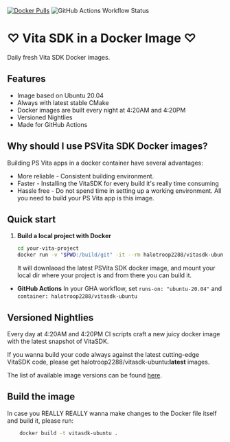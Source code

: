 [![Docker Pulls](https://img.shields.io/docker/pulls/halotroop2288/vitasdk-ubuntu.svg)](https://hub.docker.com/r/halotroop2288/vitasdk-ubuntu)
![GitHub Actions Workflow Status](https://img.shields.io/github/actions/workflow/status/halotroop2288/vitasdk-ubuntu/docker-publish.yml)



# ♡ Vita SDK in a Docker Image ♡

Daily fresh Vita SDK Docker images.

## Features

* Image based on Ubuntu 20.04
* Always with latest stable CMake
* Docker images are built every night at 4:20AM and 4:20PM
* Versioned Nightlies
* Made for GitHub Actions

## Why should I use PSVita SDK Docker images?

Building PS Vita apps in a docker container have several advantages:

 - More reliable - Consistent building environment.
 - Faster - Installing the VitaSDK for every build it's really time consuming
 - Hassle free - Do not spend time in setting up a working environment. All you need to build your PS Vita app is this image.
 
Quick start
---------------
1. **Build a local project with Docker**
    ```bash
    cd your-vita-project
    docker run -v "$PWD:/build/git" -it --rm halotroop2288/vitasdk-ubuntu
    ```
    It will downlaoad the latest PSVita SDK docker image, and mount your local dir where your project is and from there you can build it.
- **GitHub Actions**
  In your GHA workflow, set `runs-on: "ubuntu-20.04"` and `container: halotroop2288/vitasdk-ubuntu`

Versioned Nightlies
----------------------
Every day at 4:20AM and 4:20PM CI scripts craft a new juicy docker image with the latest snapshot of VitaSDK.

If you wanna build your code always against the latest cutting-edge VitaSDK code, please get halotroop2288/vitasdk-ubuntu:<b>latest</b> images.

The list of available image versions can be found [here](https://hub.docker.com/repository/docker/halotroop2288/vitasdk-ubuntu/tags).

Build the image
--------------------
In case you REALLY REALLY wanna make changes to the Docker file itself and build it, please run:
```bash
    docker build -t vitasdk-ubuntu .
``` 

